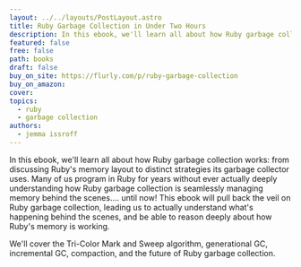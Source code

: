 ```yaml
---
layout: ../../layouts/PostLayout.astro
title: Ruby Garbage Collection in Under Two Hours
description: In this ebook, we'll learn all about how Ruby garbage collection works
featured: false
free: false
path: books
draft: false
buy_on_site: https://flurly.com/p/ruby-garbage-collection
buy_on_amazon:
cover: 
topics:
  - ruby
  - garbage collection
authors:
  - jemma issroff
---
```


In this ebook, we'll learn all about how Ruby garbage collection works: from discussing Ruby's memory layout to distinct strategies its garbage collector uses. Many of us program in Ruby for years without ever actually deeply understanding how Ruby garbage collection is seamlessly managing memory behind the scenes.... until now! This ebook will pull back the veil on Ruby garbage collection, leading us to actually understand what's happening behind the scenes, and be able to reason deeply about how Ruby's memory is working.

We'll cover the Tri-Color Mark and Sweep algorithm, generational GC, incremental GC, compaction, and the future of Ruby garbage collection.
